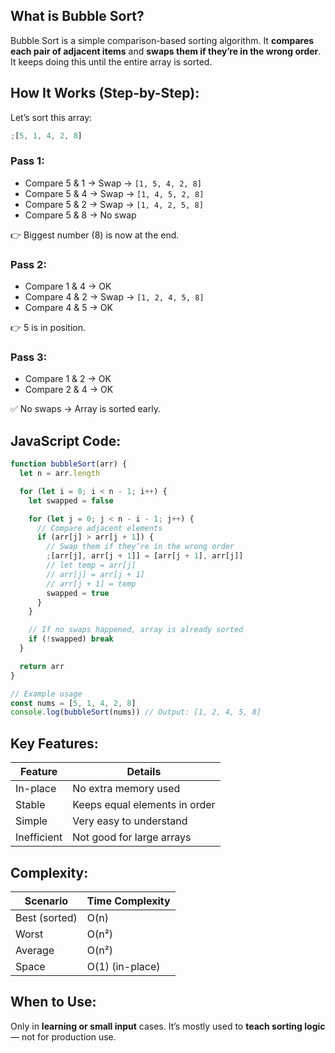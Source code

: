 ## What is Bubble Sort?

Bubble Sort is a simple comparison-based sorting algorithm.
It **compares each pair of adjacent items** and **swaps them if they’re in the wrong order**.
It keeps doing this until the entire array is sorted.

## How It Works (Step-by-Step):

Let’s sort this array:

```js
;[5, 1, 4, 2, 8]
```

### Pass 1:

- Compare 5 & 1 → Swap → `[1, 5, 4, 2, 8]`
- Compare 5 & 4 → Swap → `[1, 4, 5, 2, 8]`
- Compare 5 & 2 → Swap → `[1, 4, 2, 5, 8]`
- Compare 5 & 8 → No swap

👉 Biggest number (8) is now at the end.

### Pass 2:

- Compare 1 & 4 → OK
- Compare 4 & 2 → Swap → `[1, 2, 4, 5, 8]`
- Compare 4 & 5 → OK

👉 5 is in position.

### Pass 3:

- Compare 1 & 2 → OK
- Compare 2 & 4 → OK

✅ No swaps → Array is sorted early.

## JavaScript Code:

```js
function bubbleSort(arr) {
  let n = arr.length

  for (let i = 0; i < n - 1; i++) {
    let swapped = false

    for (let j = 0; j < n - i - 1; j++) {
      // Compare adjacent elements
      if (arr[j] > arr[j + 1]) {
        // Swap them if they’re in the wrong order
        ;[arr[j], arr[j + 1]] = [arr[j + 1], arr[j]]
        // let temp = arr[j]
        // arr[j] = arr[j + 1]
        // arr[j + 1] = temp
        swapped = true
      }
    }

    // If no swaps happened, array is already sorted
    if (!swapped) break
  }

  return arr
}

// Example usage
const nums = [5, 1, 4, 2, 8]
console.log(bubbleSort(nums)) // Output: [1, 2, 4, 5, 8]
```

## Key Features:

| Feature     | Details                       |
| ----------- | ----------------------------- |
| In-place    | No extra memory used          |
| Stable      | Keeps equal elements in order |
| Simple      | Very easy to understand       |
| Inefficient | Not good for large arrays     |

## Complexity:

| Scenario      | Time Complexity |
| ------------- | --------------- |
| Best (sorted) | O(n)            |
| Worst         | O(n²)           |
| Average       | O(n²)           |
| Space         | O(1) (in-place) |

## When to Use:

Only in **learning or small input** cases. It’s mostly used to **teach sorting logic** — not for production use.
